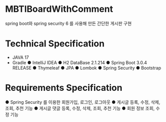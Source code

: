 # MBTIBoardWithComment
spring boot와 spring security 6 를 사용해 만든 간단한 게시판 구현

# Technical Specification
- JAVA 17
- Gradle
● IntelliJ IDEA
● H2 DataBase 2.1.214
● Spring Boot 3.0.4 RELEASE
● Thymeleaf
● JPA
● Lombok
● Spring Security
● Bootstrap

# Requirements Specification
● Spring Security 를 이용한 회원가입, 로그인, 로그아웃
● 게시글 등록, 수정, 삭제, 조회, 추천 기능
● 게시글 댓글 등록, 수정, 삭제, 조회, 추천 기능
● 회원 정보 조회, 수정 기능
